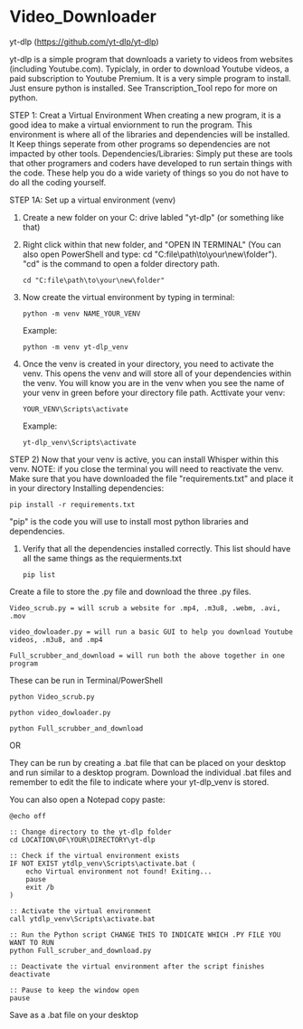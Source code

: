 # Video_Downloader
yt-dlp (https://github.com/yt-dlp/yt-dlp)

yt-dlp is a simple program that downloads a variety to videos from websites (including Youtube.com). Typiclaly, in order to download Youtube videos, a paid subscription to Youtube Premium. It is a very simple program to install. Just ensure python is installed. See Transcription_Tool repo for more on python.

STEP 1: Creat a Virtual Environment
When creating a new program, it is a good idea to make a virtual enviornment to run the program. This environment is where all of the libraries and dependencies will be installed. It Keep things seperate from other programs so dependencies are not impacted by other tools. 
      Dependencies/Libraries: Simply put these are tools that other programers and coders have developed to run sertain things with         the code. These help you do a wide variety of things so you do not have to do all the coding yourself. 
      
  STEP 1A: Set up a virtual environment (venv)
  
  1) Create a new folder on your C: drive labled "yt-dlp" (or something like that)
  2) Right click within that new folder, and "OPEN IN TERMINAL" (You can also open PowerShell and type: cd "C:file\path\to\your\new\folder"). "cd" is the command to open a folder directory
       path.
       
         cd "C:file\path\to\your\new\folder"
     
  4) Now create the virtual environment by typing in terminal:

         python -m venv NAME_YOUR_VENV
     
      Example:
     
         python -m venv yt-dlp_venv
          
  5) Once the venv is created in your directory, you need to activate the venv. This opens the venv and will store all of your dependencies within the venv. You will know you are in the venv when you see the name of your venv in green before your directory file path.
       Acttivate your venv:

         YOUR_VENV\Scripts\activate
     Example:

         yt-dlp_venv\Scripts\activate
STEP 2) 
Now that your venv is active, you can install Whisper within this venv. NOTE: if you close the terminal you will need to reactivate the venv. Make sure that you have downloaded the file "requirements.txt" and place it in your directory
      Installing dependencies:

    pip install -r requirements.txt

  "pip" is the code you will use to install most python libraries and dependencies.
  
  1) Verify that all the dependencies installed correctly. This list should have all the same things as the requierments.txt

         pip list

Create a file to store the .py file and download the three .py files. 

    Video_scrub.py = will scrub a website for .mp4, .m3u8, .webm, .avi, .mov
    
    video_dowloader.py = will run a basic GUI to help you download Youtube videos, .m3u8, and .mp4

    Full_scrubber_and_download = will run both the above together in one program

  These can be run in Terminal/PowerShell

    python Video_scrub.py

    python video_dowloader.py

    python Full_scrubber_and_download

OR 

They can be run by creating a .bat file that can be placed on your desktop and run similar to a desktop program. 
Download the individual .bat files and remember to edit the file to indicate where your yt-dlp_venv is stored.

You can also open a Notepad copy paste:
    
    @echo off

    :: Change directory to the yt-dlp folder
    cd LOCATION\OF\YOUR\DIRECTORY\yt-dlp

    :: Check if the virtual environment exists
    IF NOT EXIST ytdlp_venv\Scripts\activate.bat (
        echo Virtual environment not found! Exiting...
        pause
        exit /b
    )

    :: Activate the virtual environment
    call ytdlp_venv\Scripts\activate.bat

    :: Run the Python script CHANGE THIS TO INDICATE WHICH .PY FILE YOU WANT TO RUN
    python Full_scruber_and_download.py

    :: Deactivate the virtual environment after the script finishes
    deactivate

    :: Pause to keep the window open
    pause

Save as a .bat file on your desktop
